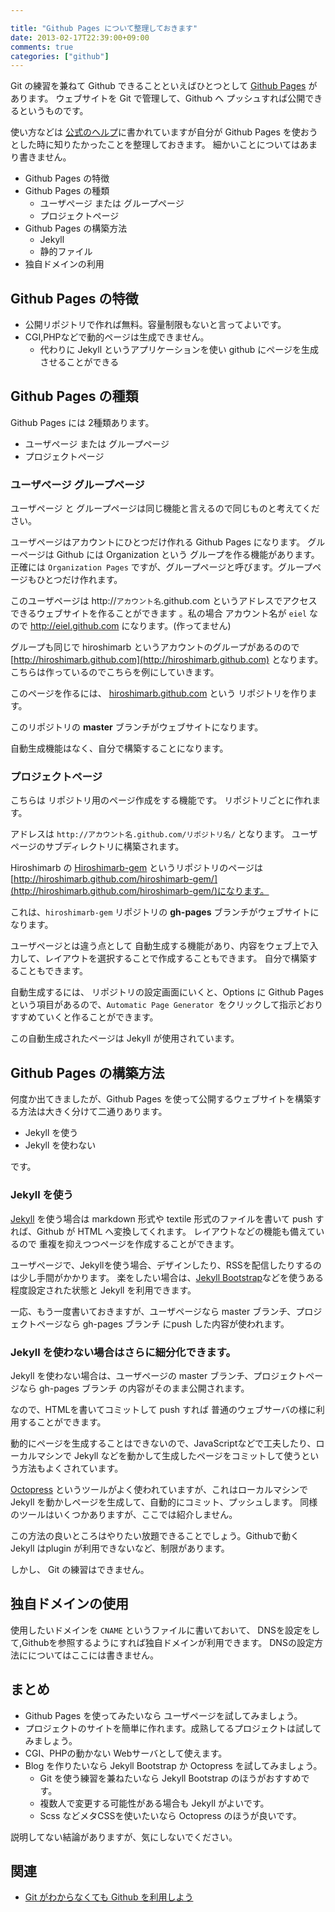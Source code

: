 ```yaml
---

title: "Github Pages について整理しておきます"
date: 2013-02-17T22:39:00+09:00
comments: true
categories: ["github"]
---
```


Git の練習を兼ねて Github できることといえばひとつとして [Github Pages](http://pages.github.com/) があります。
ウェブサイトを Git で管理して、Github へ プッシュすれば公開できるというものです。

使い方などは [公式のヘルプ](https://help.github.com/categories/20/articles)に書かれていますが自分が Github Pages を使おうとした時に知りたかったことを整理しておきます。
細かいことについてはあまり書きません。

* Github Pages の特徴
* Github Pages の種類
  * ユーザぺージ または グループページ
  * プロジェクトページ
* Github Pages の構築方法
  * Jekyll
  * 静的ファイル
* 独自ドメインの利用

## Github Pages の特徴

* 公開リポジトリで作れば無料。容量制限もないと言ってよいです。
* CGI,PHPなどで動的ページは生成できません。
  * 代わりに Jekyll というアプリケーションを使い github にページを生成させることができる

## Github Pages の種類

Github Pages には 2種類あります。

* ユーザページ または グループページ
* プロジェクトページ

### ユーザページ グループページ

ユーザページ と グループページは同じ機能と言えるので同じものと考えてください。

ユーザページはアカウントにひとつだけ作れる Github Pages になります。
グルーページは Github には Organization という グループを作る機能があります。
正確には `Organization Pages` ですが、グループページと呼びます。グループページもひとつだけ作れます。

このユーザページは http://`アカウント名`.github.com というアドレスでアクセスできるウェブサイトを作ることができます
。私の場合 アカウント名が `eiel` なので http://eiel.github.com になります。(作ってません)

グループも同じで hiroshimarb というアカウントのグループがあるのので [http://hiroshimarb.github.com](http://hiroshimarb.github.com) となります。
こちらは作っているのでこちらを例にしていきます。

このページを作るには、 [hiroshimarb.github.com](https://github.com/hiroshimarb/hiroshimarb.github.com) という リポジトリを作ります。

このリポジトリの **master** ブランチがウェブサイトになります。

自動生成機能はなく、自分で構築することになります。


### プロジェクトページ

こちらは リポジトリ用のページ作成をする機能です。
リポジトリごとに作れます。

アドレスは `http://アカウント名.github.com/リポジトリ名/` となります。
ユーザページのサブディレクトリに構築されます。

Hiroshimarb の [Hiroshimarb-gem](https://github.com/hiroshimarb/hiroshimarb-gem) というリポジトリのページは [http://hiroshimarb.github.com/hiroshimarb-gem/](http://hiroshimarb.github.com/hiroshimarb-gem/)になります。

これは、`hiroshimarb-gem` リポジトリの **gh-pages** ブランチがウェブサイトになります。

ユーザページとは違う点として 自動生成する機能があり、内容をウェブ上で入力して、レイアウトを選択することで作成することもできます。
自分で構築することもできます。

自動生成するには、 リポジトリの設定画面にいくと、Options に Github Pages という項目があるので、`Automatic Page Generator `をクリックして指示どおりすすめていくと作ることができます。

この自動生成されたページは Jekyll が使用されています。

## Github Pages の構築方法

何度か出てきましたが、Github Pages を使って公開するウェブサイトを構築する方法は大きく分けて二通りあります。

* Jekyll を使う
* Jekyll を使わない

です。

### Jekyll を使う

[Jekyll](http://jekyllrb.com/) を使う場合は markdown 形式や textile 形式のファイルを書いて push すれば、Github が HTML へ変換してくれます。
レイアウトなどの機能も備えているので 重複を抑えつつページを作成することができます。

ユーザぺージで、Jekyllを使う場合、デザインしたり、RSSを配信したりするのは少し手間がかかります。
楽をしたい場合は、[Jekyll Bootstrap](http://jekyllbootstrap.com/)などを使うある程度設定された状態と Jekyll を利用できます。

一応、もう一度書いておきますが、ユーザページなら master ブランチ、プロジェクトページなら gh-pages ブランチ にpush した内容が使われます。

### Jekyll を使わない場合はさらに細分化できます。

Jekyll を使わない場合は、ユーザページの master ブランチ、プロジェクトページなら gh-pages ブランチ の内容がそのまま公開されます。

なので、HTMLを書いてコミットして push すれば 普通のウェブサーバの様に利用することができます。

動的にページを生成することはできないので、JavaScriptなどで工夫したり、ローカルマシンで Jekyll などを動かして生成したページをコミットして使うという方法もよくされています。

[Octopress](http://octopress.org/) というツールがよく使われていますが、これはローカルマシンで Jekyll を動かしページを生成して、自動的にコミット、プッシュします。
同様のツールはいくつかありますが、ここでは紹介しません。

この方法の良いところはやりたい放題できることでしょう。Githubで動く Jekyll はplugin が利用できないなど、制限があります。

しかし、 Git の練習はできません。

## 独自ドメインの使用

使用したいドメインを `CNAME` というファイルに書いておいて、 DNSを設定をして,Githubを参照するようにすれば独自ドメインが利用できます。
DNSの設定方法にについてはここには書きません。

## まとめ

* Github Pages を使ってみたいなら ユーザページを試してみましょう。
* プロジェクトのサイトを簡単に作れます。成熟してるプロジェクトは試してみましょう。
* CGI、PHPの動かない Webサーバとして使えます。
* Blog を作りたいなら Jekyll Bootstrap か Octopress を試してみましょう。
  * Git を使う練習を兼ねたいなら Jekyll Bootstrap のほうがおすすめです。
  * 複数人で変更する可能性がある場合も Jekyll がよいです。
  * Scss などメタCSSを使いたいなら Octopress のほうが良いです。

説明してない結論がありますが、気にしないでください。

## 関連

* [Git がわからなくても Github を利用しよう](http://blog.eiel.info/blog/2013/02/06/how-to-use-github/)
